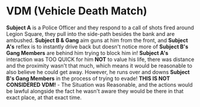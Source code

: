 # VDM (Vehicle Death Match)

**Subject A** is a Police Officer and they respond to a call of shots fired around Legion Square, they pull into the side-path besides the bank and are ambushed. **Subject B & Gang** aim guns at him from the front, and **Subject A's** reflex is to instantly drive back but doesn't notice more of **Subject B's Gang Members** are behind him trying to block him in! **Subject A's** interaction was TOO QUICK for him **NOT** to value his life, there was distance and the proximity wasn't that much, which means it would be reasonable to also believe he could get away. However, he runs over and downs **Subject B's Gang Members** in the process of trying to evade! **THIS IS NOT CONSIDERED VDM!** - The Situation was Reasonable, and the actions would be lawful alongside the fact he wasn't aware they would be there in that exact place, at that exact time.
